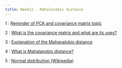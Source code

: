 ```yaml
---
title: Week11 - Mahalanobis distance
---
```


1
: [Reminder of PCA and covariance matrix topic](https://www.dropbox.com/s/pqnemuis96vebuu/main.pdf?dl=0)

2
: [What is the covariance matrix and what are its uses?](https://virgool.io/@hilbert.cantor/%D9%85%D8%A7%D8%AA%D8%B1%DB%8C%D8%B3-%DA%A9%D9%88%D9%88%D8%A7%D8%B1%DB%8C%D8%A7%D9%86%D8%B3-%DA%86%DB%8C%D8%B3%D8%AA-%D9%88-%DA%86%D9%87-%DA%A9%D8%A7%D8%B1%D8%A8%D8%B1%D8%AF%D9%87%D8%A7%DB%8C%DB%8C-%D8%AF%D8%A7%D8%B1%D8%AF-%D9%82%D8%B3%D9%85%D8%AA-%DB%B1-ntsi0fqai3zo)

3
: [Explanation of the Mahanalobis distance](https://math.stackexchange.com/questions/424445/bottom-to-top-explanation-of-the-mahanalobis-distance/424459#424459)

4
: [What is Mahalanobis distance?](https://blogs.sas.com/content/iml/2012/02/15/what-is-mahalanobis-distance.html)

5
: [Normal distribution (Wikipedia)](https://fa.wikipedia.org/wiki/%D8%AA%D9%88%D8%B2%DB%8C%D8%B9_%D9%86%D8%B1%D9%85%D8%A7%D9%84)

